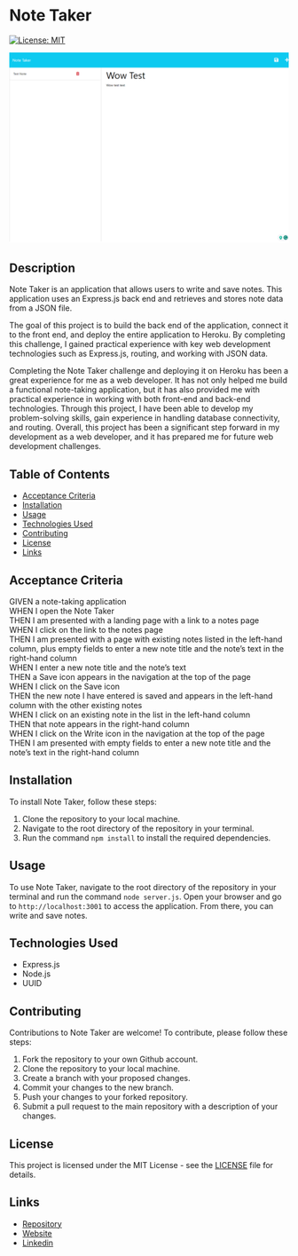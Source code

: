 # Note Taker

[![License: MIT](https://img.shields.io/badge/License-MIT-yellow.svg)](https://opensource.org/licenses/MIT)

![Site Image](./assets/images/websiteimage.png)

## Description

Note Taker is an application that allows users to write and save notes. This application uses an Express.js back end and retrieves and stores note data from a JSON file.

The goal of this project is to build the back end of the application, connect it to the front end, and deploy the entire application to Heroku. By completing this challenge, I gained practical experience with key web development technologies such as Express.js, routing, and working with JSON data.

Completing the Note Taker challenge and deploying it on Heroku has been a great experience for me as a web developer. It has not only helped me build a functional note-taking application, but it has also provided me with practical experience in working with both front-end and back-end technologies. Through this project, I have been able to develop my problem-solving skills, gain experience in handling database connectivity, and routing. Overall, this project has been a significant step forward in my development as a web developer, and it has prepared me for future web development challenges.

## Table of Contents

- [Acceptance Criteria](#acceptance-criteria)
- [Installation](#installation)
- [Usage](#usage)
- [Technologies Used](#technologies-used)
- [Contributing](#contributing)
- [License](#license)
- [Links](#links)

## Acceptance Criteria

GIVEN a note-taking application<br>
WHEN I open the Note Taker<br>
THEN I am presented with a landing page with a link to a notes page<br>
WHEN I click on the link to the notes page<br>
THEN I am presented with a page with existing notes listed in the left-hand column, plus empty fields to enter a new note title and the note’s text in the right-hand column<br>
WHEN I enter a new note title and the note’s text<br>
THEN a Save icon appears in the navigation at the top of the page<br>
WHEN I click on the Save icon<br>
THEN the new note I have entered is saved and appears in the left-hand column with the other existing notes<br>
WHEN I click on an existing note in the list in the left-hand column<br>
THEN that note appears in the right-hand column<br>
WHEN I click on the Write icon in the navigation at the top of the page<br>
THEN I am presented with empty fields to enter a new note title and the note’s text in the right-hand column<br>

## Installation

To install Note Taker, follow these steps:

1. Clone the repository to your local machine.
2. Navigate to the root directory of the repository in your terminal.
3. Run the command `npm install` to install the required dependencies.

## Usage

To use Note Taker, navigate to the root directory of the repository in your terminal and run the command `node server.js`. Open your browser and go to `http://localhost:3001` to access the application. From there, you can write and save notes.

## Technologies Used

- Express.js
- Node.js
- UUID

## Contributing

Contributions to Note Taker are welcome! To contribute, please follow these steps:

1. Fork the repository to your own Github account.
2. Clone the repository to your local machine.
3. Create a branch with your proposed changes.
4. Commit your changes to the new branch.
5. Push your changes to your forked repository.
6. Submit a pull request to the main repository with a description of your changes.

## License

This project is licensed under the MIT License - see the [LICENSE](./LICENSE) file for details. 

## Links
- [Repository](https://github.com/seantamturk/note-taker)
- [Website]()
- [Linkedin](https://www.linkedin.com/in/sean-tamturk-8253b722a/)